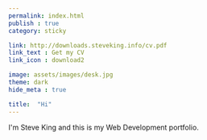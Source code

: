 ```yaml
---
permalink: index.html
publish : true
category: sticky

link: http://downloads.steveking.info/cv.pdf
link_text : Get my CV
link_icon : download2

image: assets/images/desk.jpg
theme: dark
hide_meta : true

title:  "Hi"
---
```


I'm Steve King and this is my Web Development portfolio.
